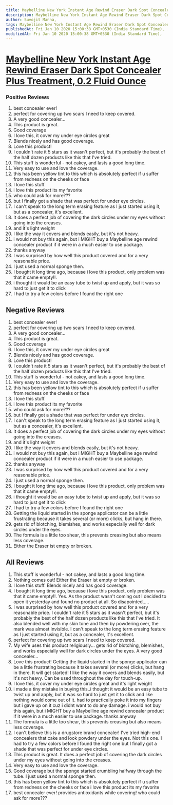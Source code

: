 ```yaml
---
title: Maybelline New York Instant Age Rewind Eraser Dark Spot Concealer Plus Treatment, 0.2 Fluid Ounce,
description: Maybelline New York Instant Age Rewind Eraser Dark Spot Concealer Plus Treatment, 0.2 Fluid Ounce,
author: Suvojit Manna,
tags: Maybelline New York Instant Age Rewind Eraser Dark Spot Concealer Plus Treatment, 0.2 Fluid Ounce,
publishedAt: Fri Jan 10 2020 15:00:38 GMT+0530 (India Standard Time),
modifiedAt: Fri Jan 10 2020 15:00:38 GMT+0530 (India Standard Time),
---
```


# [Maybelline New York Instant Age Rewind Eraser Dark Spot Concealer Plus Treatment, 0.2 Fluid Ounce](https://products.checkmycream.com/products/Maybelline-New-York-Instant-Age-Rewind-Eraser-Dark-Spot-Concealer-Plus-Treatment-0.2-Fluid-Ounce.html)

### Positive Reviews

<ol>
      <li>best concealer ever!  </li>
      <li>perfect for covering up two scars I need to keep covered.</li>
      <li>A very good concealer...</li>
      <li>This product is great.  </li>
      <li>Good coverage</li>
      <li>I love this, it cover my under eye circles great</li>
      <li>Blends nicely and has good coverage.</li>
      <li>Love this product!</li>
      <li>I couldn&#x27;t rate it 5 stars as it wasn&#x27;t perfect, but it&#x27;s probably the best of the half dozen products like this that I&#x27;ve tried.  </li>
      <li>This stuff is wonderful - not cakey, and lasts a good long time.</li>
      <li>Very easy to use and love the coverage.</li>
      <li>this has been yellow tint to this which is absolutely perfect if u suffer from redness on the cheeks or face</li>
      <li>I love this stuff.  </li>
      <li>i love this product its my favorite</li>
      <li>who could ask for more???</li>
      <li>but I finally got a shade that was perfect for under eye circles.</li>
      <li>I can&#x27;t speak to the long term erasing feature as I just started using it, but as a concealer, it&#x27;s excellent.</li>
      <li>It does a perfect job of covering the dark circles under my eyes without going into the creases.</li>
      <li>and it&#x27;s light weight</li>
      <li>I like the way it covers and blends easily, but it&#x27;s not heavy.</li>
      <li>i would not buy this again, but i MIGHT buy a Maybelline age rewind concealer product if it were in a much easier to use package.  </li>
      <li>thanks anyway</li>
      <li>I was surprised by how well this product covered and for a very reasonable price.  </li>
      <li>I just used a normal sponge then.</li>
      <li>I bought it long time ago, because i love this product, only problem was that it came empty!!.</li>
      <li>i thought it would be an easy tube to twist up and apply, but it was so hard to just get it to click</li>
      <li>I had to try a few colors before I found the right one</li>
</ol>


<h2>Negative Reviews</h2>
<ol>
<li> best concealer ever!  </li>
<li> perfect for covering up two scars I need to keep covered.</li>
<li> A very good concealer...</li>
<li> This product is great.  </li>
<li> Good coverage</li>
<li> I love this, it cover my under eye circles great</li>
<li> Blends nicely and has good coverage.</li>
<li> Love this product!</li>
<li> I couldn&#x27;t rate it 5 stars as it wasn&#x27;t perfect, but it&#x27;s probably the best of the half dozen products like this that I&#x27;ve tried.  </li>
<li> This stuff is wonderful - not cakey, and lasts a good long time.</li>
<li> Very easy to use and love the coverage.</li>
<li> this has been yellow tint to this which is absolutely perfect if u suffer from redness on the cheeks or face</li>
<li> I love this stuff.  </li>
<li> i love this product its my favorite</li>
<li> who could ask for more???</li>
<li> but I finally got a shade that was perfect for under eye circles.</li>
<li> I can&#x27;t speak to the long term erasing feature as I just started using it, but as a concealer, it&#x27;s excellent.</li>
<li> It does a perfect job of covering the dark circles under my eyes without going into the creases.</li>
<li> and it&#x27;s light weight</li>
<li> I like the way it covers and blends easily, but it&#x27;s not heavy.</li>
<li> i would not buy this again, but i MIGHT buy a Maybelline age rewind concealer product if it were in a much easier to use package.  </li>
<li> thanks anyway</li>
<li> I was surprised by how well this product covered and for a very reasonable price.  </li>
<li> I just used a normal sponge then.</li>
<li> I bought it long time ago, because i love this product, only problem was that it came empty!!.</li>
<li> i thought it would be an easy tube to twist up and apply, but it was so hard to just get it to click</li>
<li> I had to try a few colors before I found the right one</li>
<li> Getting the liquid started in the sponge applicator can be a little frustrating because it takes several (or more) clicks, but hang in there.</li>
<li> gets rid of blotching, blemishes, and works especially well for dark circles under the eyes.</li>
<li> The formula is a little too shear, this prevents creasing but also means less coverage.</li>
<li> Either the Eraser ist empty or broken.</li>
</ol>

<h2>All Reviews</h2>

<ol>
    <li> This stuff is wonderful - not cakey, and lasts a good long time.</li>
    <li> Nothing comes out! Either the Eraser ist empty or broken.</li>
    <li> I love this stuff.  Blends nicely and has good coverage.</li>
    <li> I bought it long time ago, because i love this product, only problem was that it came empty!!. Yes. As the product wasn&#x27;t coming out I decided to open it yesterday and found no product at all. So disapointed.....</li>
    <li> I was surprised by how well this product covered and for a very reasonable price.  I couldn&#x27;t rate it 5 stars as it wasn&#x27;t perfect, but it&#x27;s probably the best of the half dozen products like this that I&#x27;ve tried.  It also blended well with my skin tone and then by powdering over, the mark was almost invisible.  I can&#x27;t speak to the long term erasing feature as I just started using it, but as a concealer, it&#x27;s excellent.</li>
    <li> perfect for covering up two scars I need to keep covered.</li>
    <li> My wife uses this product religiously... gets rid of blotching, blemishes, and works especially well for dark circles under the eyes. A very good concealer...</li>
    <li> Love this product! Getting the liquid started in the sponge applicator can be a little frustrating because it takes several (or more) clicks, but hang in there. It will get started! I like the way it covers and blends easily, but it&#x27;s not heavy. Can be used throughout the day for touch-up.</li>
    <li> I love this, it cover my under eye circles great and it&#x27;s light weight</li>
    <li> i made a tiny mistake in buying this..i thought it would be an easy tube to twist up and apply, but it was so hard to just get it to click and like nothing would come out of it.  had to practically poke it into my fingers but i gave up on it cuz i didnt want to do any damage.  i would not buy this again, but i MIGHT buy a Maybelline age rewind concealer product if it were in a much easier to use package.  thanks anyway</li>
    <li> The formula is a little too shear, this prevents creasing but also means less coverage.</li>
    <li> I can&#x27;t believe this is a drugstore brand concealer! I&#x27;ve tried high-end concealers that cake and look powdery under the eyes. Not this one. I had to try a few colors before I found the right one but I finally got a shade that was perfect for under eye circles.</li>
    <li> This product is great.  It does a perfect job of covering the dark circles under my eyes without going into the creases.</li>
    <li> Very easy to use and love the coverage.</li>
    <li> Good coverage but the sponge started crumbling halfway through the tube. I just used a normal sponge then.</li>
    <li> this has been yellow tint to this which is absolutely perfect if u suffer from redness on the cheeks or face i love this product its my favorite</li>
    <li> best concealer ever!  provides antioxidants while covering!  who could ask for more???</li>
</ol>




